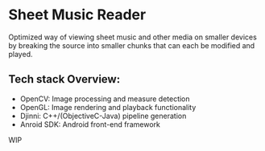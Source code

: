 # Sheet Music Reader

   Optimized way of viewing sheet music and other media on smaller devices by breaking the source into smaller chunks that can each be modified and played.
   
 ## Tech stack Overview:
  - OpenCV: Image processing and measure detection
  - OpenGL: Image rendering and playback functionality
  - Djinni: C++/(ObjectiveC-Java) pipeline generation
  - Anroid SDK: Android front-end framework
  
  WIP
